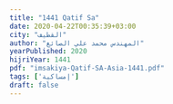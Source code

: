 ```yaml
---
title: "1441 Qatif Sa"
date: 2020-04-22T00:35:39+03:00
city: "القطيف"
author: "المهندس محمد علي الصائغ"
yearPublished: 2020
hijriYear: 1441
pdf: "imsakiya-Qatif-SA-Asia-1441.pdf"
tags: ['إمساكية']
draft: false
---
```

